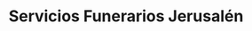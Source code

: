 ---
title: "Servicios Funerarios Jerusalén"
url: /san-jose-guayabal/servicios-funerarios-jerusalen/
shop: directores de funerarias
---